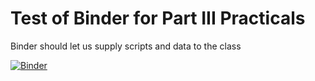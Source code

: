 # Test of Binder for Part III Practicals

Binder should let us supply scripts and data to the class

[![Binder](https://mybinder.org/badge_logo.svg)](https://mybinder.org/v2/gh/John-Maclennan/MagmaDynamicsTest/HEAD)